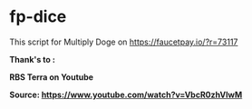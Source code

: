 # fp-dice
This script for Multiply Doge on https://faucetpay.io/?r=73117

<b/>Thank's to :

<b/>RBS Terra on Youtube

Source: https://www.youtube.com/watch?v=VbcR0zhVlwM
